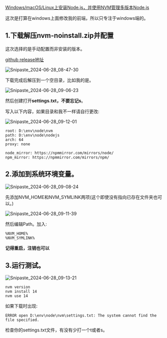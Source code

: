 [Windows/macOS/Linux上安装Node.js，并使用NVM管理多版本Node.js](https://www.mintimate.cn/2021/07/26/nvmNode/)

这次是打算在windows上面修改我的前端，所以只专注于windows端的。

## 1.下载解压nvm-noinstall.zip并配置

这次选择的是手动配置而非安装的版本。

[github release地址](https://github.com/coreybutler/nvm-windows/releases)

![Snipaste_2024-06-28_08-47-30](https://fastly.jsdelivr.net/gh/MrXnneHang/blog_img/BlogHosting/img/24/06/202406280916553.jpeg)

下载完成后解压到一个空目录，比如我的是。

![Snipaste_2024-06-28_09-06-23](https://fastly.jsdelivr.net/gh/MrXnneHang/blog_img/BlogHosting/img/24/06/202406280914874.jpeg)

然后创建打开**settings.txt，不要忘记s**。

写入以下内容，如果目录和我不一样请自行更改:

![Snipaste_2024-06-28_09-12-01](https://fastly.jsdelivr.net/gh/MrXnneHang/blog_img/BlogHosting/img/24/06/202406280915352.jpeg)

```
root: D:\env\node\nvm
path: D:\env\node\nodejs
arch: 64
proxy: none

node_mirror: https://npmmirror.com/mirrors/node/
npm_mirror: https://npmmirror.com/mirrors/npm/
```



## 2.添加到系统环境变量。

![Snipaste_2024-06-28_09-08-24](https://fastly.jsdelivr.net/gh/MrXnneHang/blog_img/BlogHosting/img/24/06/202406280919013.jpeg)

先添加NVM_HOME和NVM_SYMLINK两项(这个即使没有指向已存在文件夹也可以。)

![Snipaste_2024-06-28_09-11-39](https://fastly.jsdelivr.net/gh/MrXnneHang/blog_img/BlogHosting/img/24/06/202406280920275.jpeg)

然后编辑Path。加入:

```
%NVM_HOME%
%NVM_SYMLINK%
```

**记得重启，注销也可以**



## 3.运行测试。

![Snipaste_2024-06-28_09-13-21](https://fastly.jsdelivr.net/gh/MrXnneHang/blog_img/BlogHosting/img/24/06/202406280921048.jpeg)

```
nvm version
nvm install 14
nvm use 14
```

如果下载时出现:

```
ERROR open D:\env\node\nvm\settings.txt: The system cannot find the file specified.
```

检查你的settings.txt文件，有没有少打一个t或者s。